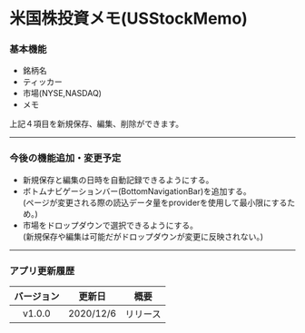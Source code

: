 # 米国株投資メモ(USStockMemo)

### 基本機能

- 銘柄名
- ティッカー
- 市場(NYSE,NASDAQ)
- メモ

上記４項目を新規保存、編集、削除ができます。

---
### 今後の機能追加・変更予定

- 新規保存と編集の日時を自動記録できるようにする。
- ボトムナビゲーションバー(BottomNavigationBar)を追加する。<br>(ページが変更される際の読込データ量をproviderを使用して最小限にするため。)
- 市場をドロップダウンで選択できるようにする。<br>(新規保存や編集は可能だがドロップダウンが変更に反映されない。)
---
### アプリ更新履歴

|バージョン|更新日|概要|
|:-:|:-:|:-:|
|v1.0.0|2020/12/6|リリース|

